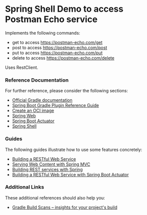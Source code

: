 # Spring Shell Demo to access Postman Echo service

Implements the following commands:

- get to access https://postman-echo.com/get
- post to access https://postman-echo.com/post
- put to access https://postman-echo.com/put
- delete to access https://postman-echo.com/delete

Uses RestClient.

### Reference Documentation
For further reference, please consider the following sections:

* [Official Gradle documentation](https://docs.gradle.org)
* [Spring Boot Gradle Plugin Reference Guide](https://docs.spring.io/spring-boot/docs/3.2.0-RC2/gradle-plugin/reference/html/)
* [Create an OCI image](https://docs.spring.io/spring-boot/docs/3.2.0-RC2/gradle-plugin/reference/html/#build-image)
* [Spring Web](https://docs.spring.io/spring-boot/docs/3.2.0-RC2/reference/htmlsingle/index.html#web)
* [Spring Boot Actuator](https://docs.spring.io/spring-boot/docs/3.2.0-RC2/reference/htmlsingle/index.html#actuator)
* [Spring Shell](https://spring.io/projects/spring-shell)

### Guides
The following guides illustrate how to use some features concretely:

* [Building a RESTful Web Service](https://spring.io/guides/gs/rest-service/)
* [Serving Web Content with Spring MVC](https://spring.io/guides/gs/serving-web-content/)
* [Building REST services with Spring](https://spring.io/guides/tutorials/rest/)
* [Building a RESTful Web Service with Spring Boot Actuator](https://spring.io/guides/gs/actuator-service/)

### Additional Links
These additional references should also help you:

* [Gradle Build Scans – insights for your project's build](https://scans.gradle.com#gradle)

